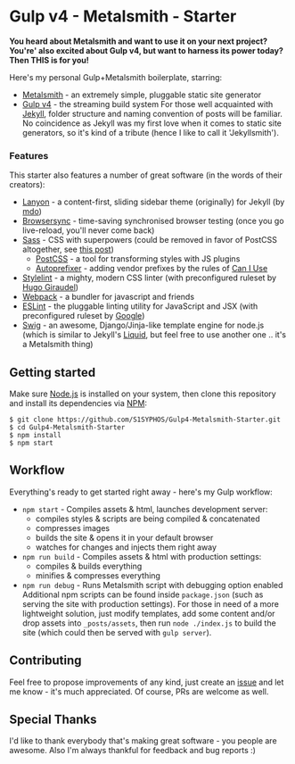# Gulp v4 - Metalsmith - Starter
**You heard about Metalsmith and want to use it on your next project? You're' also excited about Gulp v4, but want to harness its power today? Then THIS is for you!**

Here's my personal Gulp+Metalsmith boilerplate, starring:
- [Metalsmith](http://www.metalsmith.io/) - an extremely simple, pluggable static site generator
- [Gulp v4](http://gulpjs.com/) - the streaming build system
For those well acquainted with [Jekyll](http://jekyllrb.com/), folder structure and naming convention of posts will be familiar. No coincidence as Jekyll was my first love when it comes to static site generators, so it's kind of a tribute (hence I like to call it 'Jekyllsmith').

### Features
This starter also features a number of great software (in the words of their creators):
- [Lanyon](http://lanyon.getpoole.com/) - a content-first, sliding sidebar theme (originally) for Jekyll (by [mdo](http://mdo.fm))
- [Browsersync](https://www.browsersync.io/) - time-saving synchronised browser testing (once you go live-reload, you'll never come back)
- [Sass](http://sass-lang.com/) - CSS with superpowers (could be removed in favor of PostCSS altogether, see [this post](https://benfrain.com/breaking-up-with-sass-postcss))
  - [PostCSS](https://github.com/postcss/postcss) - a tool for transforming styles with JS plugins
  - [Autoprefixer](https://github.com/postcss/autoprefixer) - adding vendor prefixes by the rules of [Can I Use](http://caniuse.com/)
- [Stylelint](http://stylelint.io/) - a mighty, modern CSS linter (with preconfigured ruleset by [Hugo Giraudel](https://sass-guidelin.es/))
- [Webpack](https://webpack.github.io/) - a bundler for javascript and friends
- [ESLint](http://eslint.org/) - the pluggable linting utility for JavaScript and JSX (with preconfigured ruleset by [Google](https://github.com/google/eslint-config-google))
- [Swig](https://github.com/paularmstrong/swig) - an awesome, Django/Jinja-like template engine for node.js (which is similar to Jekyll's [Liquid](http://shopify.github.io/liquid/), but feel free to use another one .. it's a Metalsmith thing)

## Getting started
Make sure [Node.js](http://nodejs.org/) is installed on your system, then clone this repository and install its dependencies via [NPM](https://npmjs.org/):

```
$ git clone https://github.com/S1SYPHOS/Gulp4-Metalsmith-Starter.git
$ cd Gulp4-Metalsmith-Starter
$ npm install
$ npm start
```

## Workflow
Everything's ready to get started right away - here's my Gulp workflow:
- `npm start` - Compiles assets & html, launches development server:
  - compiles styles & scripts are being compiled & concatenated
  - compresses images
  - builds the site & opens it in your default browser
  - watches for changes and injects them right away
- `npm run build` - Compiles assets & html with production settings:
  - compiles & builds everything
  - minifies & compresses everything
- `npm run debug` - Runs Metalsmith script with debugging option enabled
Additional npm scripts can be found inside `package.json` (such as serving the site with production settings). For those in need of a more lightweight solution, just modify templates, add some content and/or drop assets into `_posts/assets`, then run `node ./index.js` to build the site (which could then be served with `gulp server`).

## Contributing

Feel free to propose improvements of any kind, just create an [issue](https://github.com/S1SYPHOS/Gulp4-Metalsmith-Starter/issues) and let me know - it's much appreciated. Of course, PRs are welcome as well.

## Special Thanks
I'd like to thank everybody that's making great software - you people are awesome. Also I'm always thankful for feedback and bug reports :)

